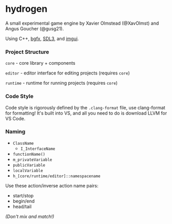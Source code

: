 # hydrogen

A small experimental game engine by Xavier Olmstead (@XavOlmst) and Angus Goucher (@gusg21).

Using C++, [bgfx](https://github.com/bkaradzic/bgfx), [SDL3](https://github.com/libsdl-org/SDL), and [imgui](https://github.com/ocornut/imgui).

### Project Structure

`core` - core library + components

`editor` - editor interface for editing projects (requires `core`)

`runtime` - runtime for running projects (requires `core`)

### Code Style

Code style is rigorously defined by the `.clang-format` file, use clang-format for formatting! It's built into VS, and all you need to do is download LLVM for VS Code.

### Naming

- `ClassName`
  - `I_InterfaceName`
- `functionName()`
- `m_privateVariable`
- `publicVariable`
- `localVariable`
- `h_[core/runtime/editor]::namespacename`

Use these action/inverse action name pairs:

- start/stop
- begin/end
- head/tail

_(Don't mix and match!)_
